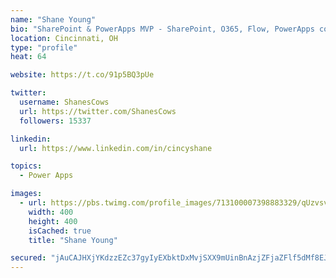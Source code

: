 ```yaml
---
name: "Shane Young"
bio: "SharePoint & PowerApps MVP - SharePoint, O365, Flow, PowerApps consulting? @PowerApps911 | Pure Snark? You found it."
location: Cincinnati, OH
type: "profile"
heat: 64

website: https://t.co/91p5BQ3pUe

twitter:
  username: ShanesCows
  url: https://twitter.com/ShanesCows
  followers: 15337

linkedin:
  url: https://www.linkedin.com/in/cincyshane

topics:
  - Power Apps

images:
  - url: https://pbs.twimg.com/profile_images/713100007398883329/qUzvsvQ3_400x400.jpg
    width: 400
    height: 400
    isCached: true
    title: "Shane Young"

secured: "jAuCAJHXjYKdzzEZc37gyIyEXbktDxMvjSXX9mUinBnAzjZFjaZFlf5dMf8EJL9+Ay1mfy1lN7ggJnNuuNr8M31MO7IMHDDeoNZZMFG2smO044Wgyv4M+jBVM4a468uW9KPxvchrNOhOsVLUiAiqqxHRXRQrL6l1IDjIf5lovakKKHf83d1PscwPsqNyh/fm6UiK+jtufieOywA9TG/sMXdE360nwP9ou6I2T+4xBlQKoYQsQhF0fXHD52FfSKxNLKH8AgEjnbChG7PTC8BkoLFgupA92unrpey6WSiKYlFeb67uHby9+tibSrFG6OP9HWx0kOMoK1+OTFkyAAjibVHXMGf7TH1sJA89rb4PlrZtlAh3Ap2MX7BSeLoDvD7LmRLV8WUGdjx88ss6zzamrJ/7dxnoaDSugo1fqTQfyb8=;6L7HjYDvKEPxcAm7vDNxAg=="
---
```


